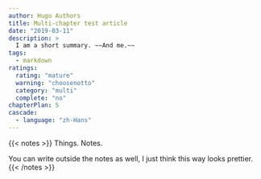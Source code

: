 ```yaml
---
author: Hugo Authors
title: Multi-chapter test article
date: "2019-03-11"
description: >
  I am a short summary. ~~And me.~~
tags:
  - markdown
ratings:
  rating: "mature"
  warning: "choosenotto"
  category: "multi"
  complete: "no"
chapterPlan: 5
cascade:
  - language: "zh-Hans"
---
```

{{< notes >}}
Things. Notes.

You can write outside the notes as well, I just think this way looks prettier.
{{< /notes >}}
